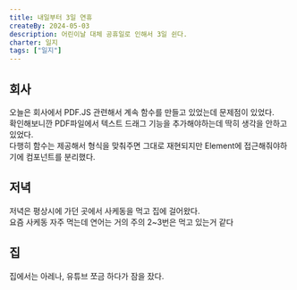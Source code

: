 ```yaml
---
title: 내일부터 3일 연휴
createBy: 2024-05-03
description: 어린이날 대체 공휴일로 인해서 3일 쉰다.
charter: 일지
tags: ["일지"]
---
```


## 회사

오늘은 회사에서 PDF.JS 관련해서 계속 함수를 만들고 있었는데 문제점이 있었다.  
확인해보니깐 PDF파일에서 텍스트 드래그 기능을 추가해야하는데 딱히 생각을 안하고 있었다.  
다행히 함수는 제공해서 형식을 맞춰주면 그대로 재현되지만 Element에 접근해줘야하기에 컴포넌트를 분리했다.

## 저녁

저녁은 평상시에 가던 곳에서 사케동을 먹고 집에 걸어왔다.  
요즘 사케동 자주 먹는데 연어는 거의 주의 2~3번은 먹고 있는거 같다

## 집

집에서는 아레나, 유튜브 쪼금 하다가 잠을 잤다.
